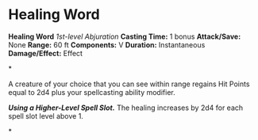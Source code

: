 # Healing Word

**Healing Word**
_1st-level Abjuration_
**Casting Time:** 1 bonus
**Attack/Save:** None
**Range:** 60 ft
**Components:** V
**Duration:** Instantaneous
**Damage/Effect:** Effect

*<p>A creature of your choice that you can see within range regains Hit Points equal to 2d4 plus your spellcasting ability modifier.

***Using a Higher-Level Spell Slot.*** The healing increases by 2d4 for each spell slot level above 1.</p>*